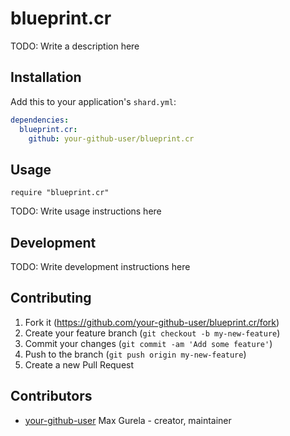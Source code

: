 # blueprint.cr

TODO: Write a description here

## Installation

Add this to your application's `shard.yml`:

```yaml
dependencies:
  blueprint.cr:
    github: your-github-user/blueprint.cr
```

## Usage

```crystal
require "blueprint.cr"
```

TODO: Write usage instructions here

## Development

TODO: Write development instructions here

## Contributing

1. Fork it (<https://github.com/your-github-user/blueprint.cr/fork>)
2. Create your feature branch (`git checkout -b my-new-feature`)
3. Commit your changes (`git commit -am 'Add some feature'`)
4. Push to the branch (`git push origin my-new-feature`)
5. Create a new Pull Request

## Contributors

- [your-github-user](https://github.com/your-github-user) Max Gurela - creator, maintainer
